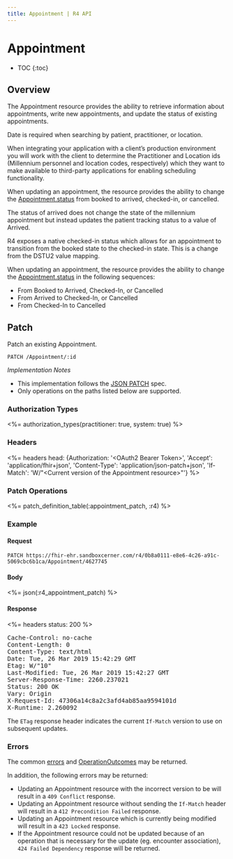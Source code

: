 ```yaml
---
title: Appointment | R4 API
---
```


# Appointment

* TOC
{:toc}

## Overview

The Appointment resource provides the ability to retrieve information about appointments, write new appointments, and update the status of existing appointments.

Date is required when searching by patient, practitioner, or location.

When integrating your application with a client’s production environment you will work with the client to determine the Practitioner and Location ids (Millennium personnel and location codes, respectively) which they want to make available to third-party applications for enabling scheduling functionality.

When updating an appointment, the resource provides the ability to change the [Appointment.status] from booked to arrived, checked-in, or cancelled.

The status of arrived does not change the state of the millennium appointment but instead updates the patient tracking status to a value of Arrived.

R4 exposes a native checked-in status which allows for an appointment to transition from the booked state to the checked-in state. This is a change from the DSTU2 value mapping.

When updating an appointment, the resource provides the ability to change the [Appointment.status] in the following sequences:

* From Booked to Arrived, Checked-In, or Cancelled
* From Arrived to Checked-In, or Cancelled
* From Checked-In to Cancelled

## Patch

Patch an existing Appointment.

    PATCH /Appointment/:id

_Implementation Notes_

* This implementation follows the [JSON PATCH](https://tools.ietf.org/html/rfc6902) spec.
* Only operations on the paths listed below are supported.

### Authorization Types

<%= authorization_types(practitioner: true, system: true) %>

### Headers

<%= headers head: {Authorization: '&lt;OAuth2 Bearer Token>', 'Accept': 'application/fhir+json',
                   'Content-Type': 'application/json-patch+json', 'If-Match': 'W/"&lt;Current version of the Appointment resource>"'} %>

### Patch Operations

<%= patch_definition_table(:appointment_patch, :r4) %>

### Example

#### Request

    PATCH https://fhir-ehr.sandboxcerner.com/r4/0b8a0111-e8e6-4c26-a91c-5069cbc6b1ca/Appointment/4627745

#### Body

<%= json(:r4_appointment_patch) %>

#### Response

<%= headers status: 200 %>
<pre class="terminal">
Cache-Control: no-cache
Content-Length: 0
Content-Type: text/html
Date: Tue, 26 Mar 2019 15:42:29 GMT
Etag: W/"10"
Last-Modified: Tue, 26 Mar 2019 15:42:27 GMT
Server-Response-Time: 2260.237021
Status: 200 OK
Vary: Origin
X-Request-Id: 47306a14c8a2c3afd4ab85aa9594101d
X-Runtime: 2.260092
</pre>

The `ETag` response header indicates the current `If-Match` version to use on subsequent updates.

### Errors

The common [errors] and [OperationOutcomes] may be returned.

In addition, the following errors may be returned:

* Updating an Appointment resource with the incorrect version to be will result in a `409 Conflict` response.
* Updating an Appointment resource without sending the `If-Match` header will result in a `412 Precondition Failed` response.
* Updating an Appointment resource which is currently being modified will result in a `423 Locked` response.
* If the Appointment resource could not be updated because of an operation that is necessary for the update (eg. encounter association), `424 Failed Dependency` response will be returned.

[Appointment.status]: https://hl7.org/fhir/r4/appointment-definitions.html#Appointment.status
[errors]: ../../#client-errors
[OperationOutcomes]: ../../#operation-outcomes
